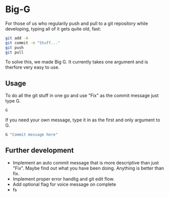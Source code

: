 # Big-G
For those of us who regularily push and pull to a git repository while developing, typing all of it gets quite old, fast:

```bash
git add -A
git commit -m "Stuff..."
git push
git pull
```

To solve this, we made Big G. It currently takes one argument and is therfore very easy to use.

## Usage
To do all the git stuff in one go and use "Fix" as the commit message just type G.

```bash
G 
```
If you need your own message, type it in as the first and only argument to G.

```bash
G "Commit message here"
```



## Further development
* Implement an auto commit message that is more descriptive than just "Fix". Maybe find out what you have been doing. Anything is better than fix.
* Implement proper error handlig and git edit flow.
* Add optional flag for voice message on complete
* fs